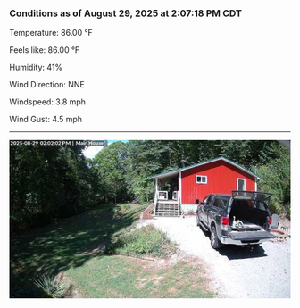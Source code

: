 ### Conditions as of August 29, 2025 at 2:07:18 PM CDT 

Temperature: 86.00 &deg;F

Feels like: 86.00 &deg;F

Humidity: 41%

Wind Direction: NNE

Windspeed: 3.8 mph

Wind Gust: 4.5 mph

---

<img src="./images/latest.jpeg"/>

